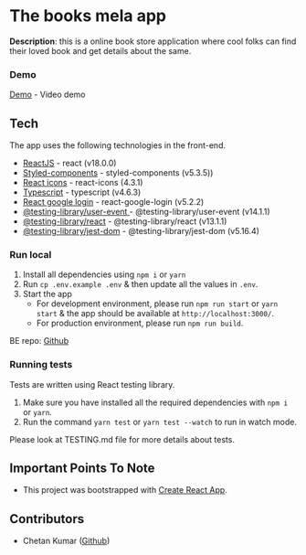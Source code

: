 # The books mela app

**Description**: this is a online book store application where cool folks can find their loved book and get details about the same.

### Demo

[Demo](https://www.loom.com/share/ca11407d34d34bfe95b5bcd2e14dd20c) - Video demo

## Tech

The app uses the following technologies in the front-end.

- [ReactJS](https://www.npmjs.com/package/react/v/18.0.0) - react (v18.0.0)
- [Styled-components](https://www.npmjs.com/package/styled-components/v/5.3.5) - styled-components (v5.3.5))
- [React icons](https://www.npmjs.com/package/react-icons/v/4.3.1) - react-icons
  (4.3.1)
- [Typescript](https://www.npmjs.com/package/typescript/v/4.6.3) - typescript (v4.6.3)
- [React google login](https://www.npmjs.com/package/react-google-login/v/5.2.2) - react-google-login (v5.2.2)
- [@testing-library/user-event
  ](https://www.npmjs.com/package/@testing-library/user-event/v/14.1.1) - @testing-library/user-event
  (v14.1.1)
- [@testing-library/react](https://www.npmjs.com/package/@testing-library/react/v/13.1.1) - @testing-library/react (v13.1.1)
- [@testing-library/jest-dom](https://www.npmjs.com/package/@testing-library/jest-dom/v/5.16.4) - @testing-library/jest-dom (v5.16.4)



### Run local

1. Install all dependencies using `npm i` or `yarn`
2. Run `cp .env.example .env` & then update all the values in `.env`.
3. Start the app
   - For development environment, please run `npm run start` or `yarn start` & the app should be available at `http://localhost:3000/`.
   - For production environment, please run `npm run build`.


BE repo: [Github](https://github.com/Ckbhatia/the-books-mela-server)

### Running tests
Tests are written using React testing library.

1. Make sure you have installed all the required dependencies with `npm i` or `yarn`.
2. Run the command `yarn test` or `yarn test --watch` to run in watch mode.

Please look at TESTING.md file for more details about tests.

## Important Points To Note

- This project was bootstrapped with [Create React App](https://github.com/facebook/create-react-app).

## Contributors

- Chetan Kumar ([Github](https://github.com/Ckbhatia))
